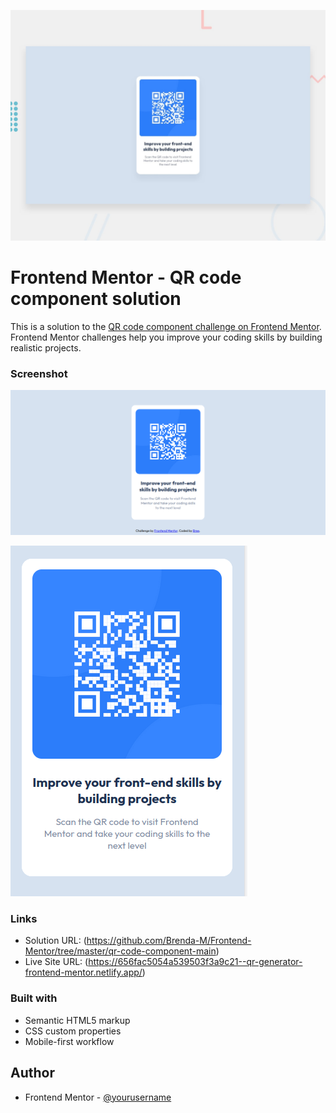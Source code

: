![Design preview for the QR code component coding challenge](./design/desktop-preview.jpg)

# Frontend Mentor - QR code component solution

This is a solution to the [QR code component challenge on Frontend Mentor](https://www.frontendmentor.io/challenges/qr-code-component-iux_sIO_H). Frontend Mentor challenges help you improve your coding skills by building realistic projects. 


### Screenshot

![](./images/desktop-solution.png)

![](./images/mobile-solution.png)

### Links

- Solution URL: (https://github.com/Brenda-M/Frontend-Mentor/tree/master/qr-code-component-main)
- Live Site URL: (https://656fac5054a539503f3a9c21--qr-generator-frontend-mentor.netlify.app/)


### Built with

- Semantic HTML5 markup
- CSS custom properties
- Mobile-first workflow

## Author
- Frontend Mentor - [@yourusername](https://www.frontendmentor.io/profile/Brenda-M)

